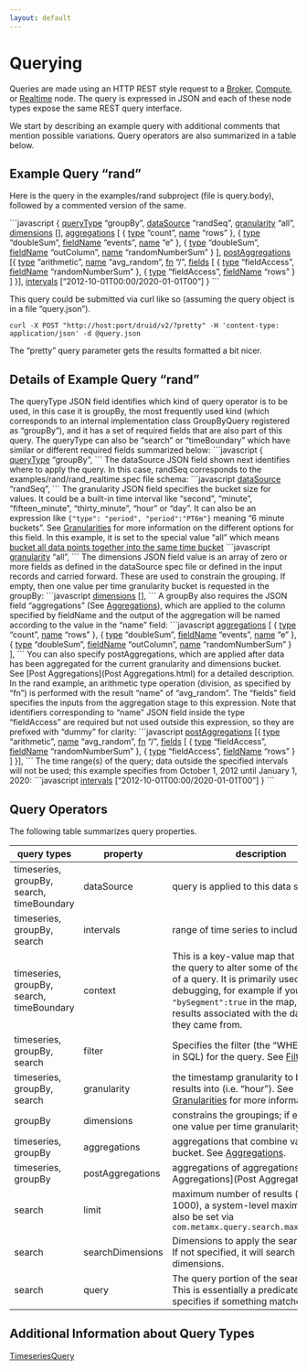 ```yaml
---
layout: default
---
```

Querying
========

Queries are made using an HTTP REST style request to a [Broker](Broker.html), [Compute](Compute.html), or [Realtime](Realtime.html) node. The query is expressed in JSON and each of these node types expose the same REST query interface.

We start by describing an example query with additional comments that mention possible variations. Query operators are also summarized in a table below.

Example Query “rand”
--------------------

Here is the query in the examples/rand subproject (file is query.body), followed by a commented version of the same.

\`\`\`javascript
{
 [queryType]() “groupBy”,
 [dataSource]() “randSeq”,
 [granularity]() “all”,
 [dimensions]() [],
 [aggregations]() [
 { [type]() “count”, [name]() “rows” },
 { [type]() “doubleSum”, [fieldName]() “events”, [name]() “e” },
 { [type]() “doubleSum”, [fieldName]() “outColumn”, [name]() “randomNumberSum” }
 ],
 [postAggregations]() [{
 [type]() “arithmetic”,
 [name]() “avg\_random”,
 [fn]() “/”,
 [fields]() [
 { [type]() “fieldAccess”, [fieldName]() “randomNumberSum” },
 { [type]() “fieldAccess”, [fieldName]() “rows” }
 ]
 }],
 [intervals]() [“2012-10-01T00:00/2020-01-01T00”]
}
\`\`\`

This query could be submitted via curl like so (assuming the query object is in a file “query.json”).

    curl -X POST "http://host:port/druid/v2/?pretty" -H 'content-type: application/json' -d @query.json

The “pretty” query parameter gets the results formatted a bit nicer.

Details of Example Query “rand”
-------------------------------

The queryType JSON field identifies which kind of query operator is to be used, in this case it is groupBy, the most frequently used kind (which corresponds to an internal implementation class GroupByQuery registered as “groupBy”), and it has a set of required fields that are also part of this query. The queryType can also be “search” or “timeBoundary” which have similar or different required fields summarized below:
\`\`\`javascript
{
 [queryType]() “groupBy”,
\`\`\`
The dataSource JSON field shown next identifies where to apply the query. In this case, randSeq corresponds to the examples/rand/rand\_realtime.spec file schema:
\`\`\`javascript
 [dataSource]() “randSeq”,
\`\`\`
The granularity JSON field specifies the bucket size for values. It could be a built-in time interval like “second”, “minute”, “fifteen\_minute”, “thirty\_minute”, “hour” or “day”. It can also be an expression like `{"type": "period", "period":"PT6m"}` meaning “6 minute buckets”. See [Granularities](Granularities.html) for more information on the different options for this field. In this example, it is set to the special value “all” which means [bucket all data points together into the same time bucket]()
\`\`\`javascript
 [granularity]() “all”,
\`\`\`
The dimensions JSON field value is an array of zero or more fields as defined in the dataSource spec file or defined in the input records and carried forward. These are used to constrain the grouping. If empty, then one value per time granularity bucket is requested in the groupBy:
\`\`\`javascript
 [dimensions]() [],
\`\`\`
A groupBy also requires the JSON field “aggregations” (See [Aggregations](Aggregations.html)), which are applied to the column specified by fieldName and the output of the aggregation will be named according to the value in the “name” field:
\`\`\`javascript
 [aggregations]() [
 { [type]() “count”, [name]() “rows” },
 { [type]() “doubleSum”, [fieldName]() “events”, [name]() “e” },
 { [type]() “doubleSum”, [fieldName]() “outColumn”, [name]() “randomNumberSum” }
 ],
\`\`\`
You can also specify postAggregations, which are applied after data has been aggregated for the current granularity and dimensions bucket. See [Post Aggregations](Post Aggregations.html) for a detailed description. In the rand example, an arithmetic type operation (division, as specified by “fn”) is performed with the result “name” of “avg\_random”. The “fields” field specifies the inputs from the aggregation stage to this expression. Note that identifiers corresponding to “name” JSON field inside the type “fieldAccess” are required but not used outside this expression, so they are prefixed with “dummy” for clarity:
\`\`\`javascript
 [postAggregations]() [{
 [type]() “arithmetic”,
 [name]() “avg\_random”,
 [fn]() “/”,
 [fields]() [
 { [type]() “fieldAccess”, [fieldName]() “randomNumberSum” },
 { [type]() “fieldAccess”, [fieldName]() “rows” }
 ]
 }],
\`\`\`
The time range(s) of the query; data outside the specified intervals will not be used; this example specifies from October 1, 2012 until January 1, 2020:
\`\`\`javascript
 [intervals]() [“2012-10-01T00:00/2020-01-01T00”]
}
\`\`\`

Query Operators
---------------

The following table summarizes query properties.

|query types|property|description|required?|
|-----------|--------|-----------|---------|
|timeseries, groupBy, search, timeBoundary|dataSource|query is applied to this data source|yes|
|timeseries, groupBy, search|intervals|range of time series to include in query|yes|
|timeseries, groupBy, search, timeBoundary|context|This is a key-value map that can allow the query to alter some of the behavior of a query. It is primarily used for debugging, for example if you include `"bySegment":true` in the map, you will get results associated with the data segment they came from.|no|
|timeseries, groupBy, search|filter|Specifies the filter (the “WHERE” clause in SQL) for the query. See [Filters](Filters.html)|no|
|timeseries, groupBy, search|granularity|the timestamp granularity to bucket results into (i.e. “hour”). See [Granularities](Granularities.html) for more information.|no|
|groupBy|dimensions|constrains the groupings; if empty, then one value per time granularity bucket|yes|
|timeseries, groupBy|aggregations|aggregations that combine values in a bucket. See [Aggregations](Aggregations.html).|yes|
|timeseries, groupBy|postAggregations|aggregations of aggregations. See [Post Aggregations](Post Aggregations.html).|yes|
|search|limit|maximum number of results (default is 1000), a system-level maximum can also be set via `com.metamx.query.search.maxSearchLimit`|no|
|search|searchDimensions|Dimensions to apply the search query to. If not specified, it will search through all dimensions.|no|
|search|query|The query portion of the search query. This is essentially a predicate that specifies if something matches.|yes|

Additional Information about Query Types
----------------------------------------

[TimeseriesQuery](TimeseriesQuery.html)
